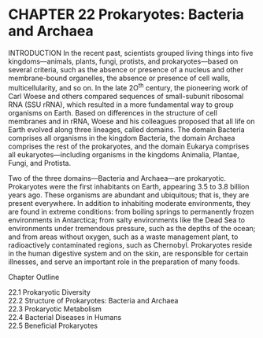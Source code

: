# CHAPTER 22 Prokaryotes: Bacteria and Archaea

INTRODUCTION In the recent past, scientists grouped living things into five kingdoms—animals, plants, fungi, protists, and prokaryotes—based on several criteria, such as the absence or presence of a nucleus and other membrane-bound organelles, the absence or presence of cell walls, multicellularity, and so on. In the late $2 { \mathsf { O } } ^ { \mathrm { t h } }$ century, the pioneering work of Carl Woese and others compared sequences of small-subunit ribosomal RNA (SSU rRNA), which resulted in a more fundamental way to group organisms on Earth. Based on differences in the structure of cell membranes and in rRNA, Woese and his colleagues proposed that all life on Earth evolved along three lineages, called domains. The domain Bacteria comprises all organisms in the kingdom Bacteria, the domain Archaea comprises the rest of the prokaryotes, and the domain Eukarya comprises all eukaryotes—including organisms in the kingdoms Animalia, Plantae, Fungi, and Protista.

Two of the three domains—Bacteria and Archaea—are prokaryotic. Prokaryotes were the first inhabitants on Earth, appearing 3.5 to 3.8 billion years ago. These organisms are abundant and ubiquitous; that is, they are present everywhere. In addition to inhabiting moderate environments, they are found in extreme conditions: from boiling springs to permanently frozen environments in Antarctica; from salty environments like the Dead Sea to environments under tremendous pressure, such as the depths of the ocean; and from areas without oxygen, such as a waste management plant, to radioactively contaminated regions, such as Chernobyl. Prokaryotes reside in the human digestive system and on the skin, are responsible for certain illnesses, and serve an important role in the preparation of many foods.

Chapter Outline

22.1 Prokaryotic Diversity   
22.2 Structure of Prokaryotes: Bacteria and Archaea   
22.3 Prokaryotic Metabolism   
22.4 Bacterial Diseases in Humans   
22.5 Beneficial Prokaryotes